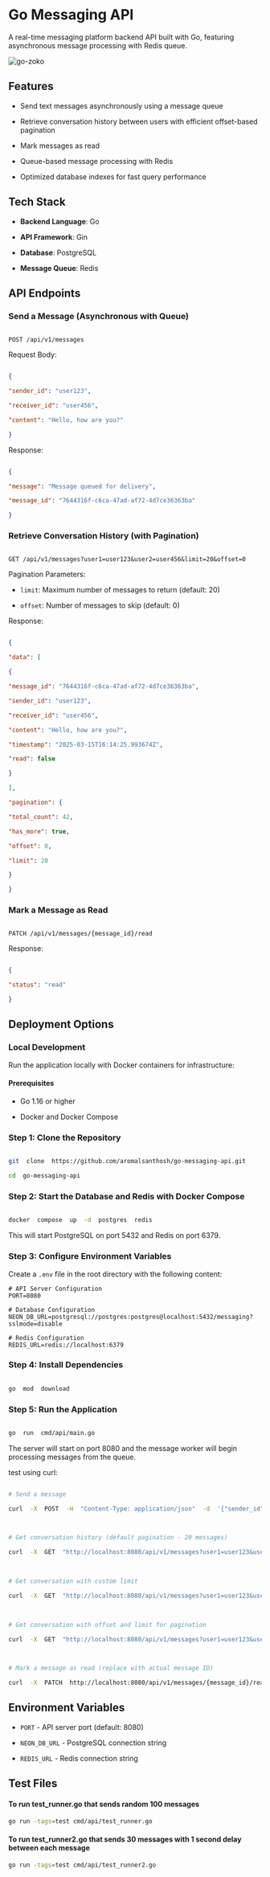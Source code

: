 
# Go Messaging API

A real-time messaging platform backend API built with Go, featuring asynchronous message processing with Redis queue.

  ![go-zoko](https://github.com/user-attachments/assets/b9a7e892-c08d-43db-b66a-e883bb617df3)


## Features

  

- Send text messages asynchronously using a message queue

- Retrieve conversation history between users with efficient offset-based pagination

- Mark messages as read

- Queue-based message processing with Redis

- Optimized database indexes for fast query performance

  

## Tech Stack

  

-  **Backend Language**: Go

-  **API Framework**: Gin

-  **Database**: PostgreSQL

-  **Message Queue**: Redis

  

## API Endpoints

  

### Send a Message (Asynchronous with Queue)

  

```

POST /api/v1/messages

```

  

Request Body:

```json

{

"sender_id": "user123",

"receiver_id": "user456",

"content": "Hello, how are you?"

}

```

  

Response:

```json

{

"message": "Message queued for delivery",

"message_id": "7644316f-c6ca-47ad-af72-4d7ce36363ba"

}

```

  

### Retrieve Conversation History (with Pagination)

  

```

GET /api/v1/messages?user1=user123&user2=user456&limit=20&offset=0

```

  

Pagination Parameters:

  

-  `limit`: Maximum number of messages to return (default: 20)

-  `offset`: Number of messages to skip (default: 0)

  

Response:

```json

{

"data": [

{

"message_id": "7644316f-c6ca-47ad-af72-4d7ce36363ba",

"sender_id": "user123",

"receiver_id": "user456",

"content": "Hello, how are you?",

"timestamp": "2025-03-15T16:14:25.993674Z",

"read": false

}

],

"pagination": {

"total_count": 42,

"has_more": true,

"offset": 0,

"limit": 20

}

}

```

  

### Mark a Message as Read

  

```

PATCH /api/v1/messages/{message_id}/read

```

  

Response:

```json

{

"status": "read"

}

```

  

## Deployment Options

  

### Local Development

  

Run the application locally with Docker containers for infrastructure:

  

#### Prerequisites

  

- Go 1.16 or higher

- Docker and Docker Compose

  

### Step 1: Clone the Repository

  

```bash

git  clone  https://github.com/aromalsanthosh/go-messaging-api.git

cd  go-messaging-api

```

  

### Step 2: Start the Database and Redis with Docker Compose

  

```bash

docker  compose  up  -d  postgres  redis

```

  

This will start PostgreSQL on port 5432 and Redis on port 6379.

  

### Step 3: Configure Environment Variables

  

Create a `.env` file in the root directory with the following content:

  

```
# API Server Configuration
PORT=8080

# Database Configuration
NEON_DB_URL=postgresql://postgres:postgres@localhost:5432/messaging?sslmode=disable

# Redis Configuration
REDIS_URL=redis://localhost:6379
```

  

### Step 4: Install Dependencies

  

```bash

go  mod  download

```

  

### Step 5: Run the Application

  

```bash

go  run  cmd/api/main.go

```

  

The server will start on port 8080 and the message worker will begin processing messages from the queue.

  

test using curl:

  

```bash

# Send a message

curl  -X  POST  -H  "Content-Type: application/json"  -d  '{"sender_id": "user123", "receiver_id": "user456", "content": "Hello, how are you?"}'  http://localhost:8080/api/v1/messages

  

# Get conversation history (default pagination - 20 messages)

curl  -X  GET  "http://localhost:8080/api/v1/messages?user1=user123&user2=user456"

  

# Get conversation with custom limit

curl  -X  GET  "http://localhost:8080/api/v1/messages?user1=user123&user2=user456&limit=5"

  

# Get conversation with offset and limit for pagination

curl  -X  GET  "http://localhost:8080/api/v1/messages?user1=user123&user2=user456&offset=20&limit=10"

  

# Mark a message as read (replace with actual message ID)

curl  -X  PATCH  http://localhost:8080/api/v1/messages/{message_id}/read

```
  

## Environment Variables

  

-  `PORT` - API server port (default: 8080)

-  `NEON_DB_URL` - PostgreSQL connection string

-  `REDIS_URL` - Redis connection string

## Test Files

#### To run test_runner.go that sends random 100 messages
```bash
go run -tags=test cmd/api/test_runner.go
```

#### To run test_runner2.go that sends 30 messages with 1 second delay between each message
```bash
go run -tags=test cmd/api/test_runner2.go
```
